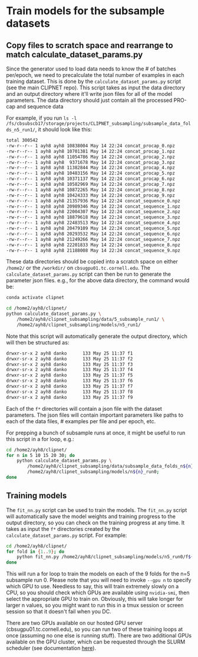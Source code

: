 # Train models for the subsample datasets

## Copy files to scratch space and rearrange to match calculate_dataset_params.py

Since the generator used to load data needs to know the # of batches per/epoch, we need to precalculate the total number of examples in each training dataset. This is done by the `calculate_dataset_params.py` script (see the main CLIPNET repo). This script takes as input the data directory and an output directory where it'll write json files for all of the model parameters. The data directory should just contain all the processed PRO-cap and sequence data

For example, if you run `ls -l /fs/cbsubscb17/storage/projects/CLIPNET_subsampling/subsample_data_folds_n5_run1/`, it should look like this:

```bash
total 300542
-rw-r--r-- 1 ayh8 ayh8 10838004 May 14 22:24 concat_procap_0.npz
-rw-r--r-- 1 ayh8 ayh8 10701381 May 14 22:24 concat_procap_1.npz
-rw-r--r-- 1 ayh8 ayh8 11054786 May 14 22:24 concat_procap_2.npz
-rw-r--r-- 1 ayh8 ayh8  9371678 May 14 22:24 concat_procap_3.npz
-rw-r--r-- 1 ayh8 ayh8 11382844 May 14 22:24 concat_procap_4.npz
-rw-r--r-- 1 ayh8 ayh8 10483156 May 14 22:24 concat_procap_5.npz
-rw-r--r-- 1 ayh8 ayh8 10371137 May 14 22:24 concat_procap_6.npz
-rw-r--r-- 1 ayh8 ayh8 10582969 May 14 22:24 concat_procap_7.npz
-rw-r--r-- 1 ayh8 ayh8 10872265 May 14 22:24 concat_procap_8.npz
-rw-r--r-- 1 ayh8 ayh8 10424333 May 14 22:24 concat_procap_9.npz
-rw-r--r-- 1 ayh8 ayh8 21357936 May 14 22:24 concat_sequence_0.npz
-rw-r--r-- 1 ayh8 ayh8 20989346 May 14 22:24 concat_sequence_1.npz
-rw-r--r-- 1 ayh8 ayh8 22004307 May 14 22:24 concat_sequence_2.npz
-rw-r--r-- 1 ayh8 ayh8 18879618 May 14 22:24 concat_sequence_3.npz
-rw-r--r-- 1 ayh8 ayh8 22483513 May 14 22:24 concat_sequence_4.npz
-rw-r--r-- 1 ayh8 ayh8 20479109 May 14 22:24 concat_sequence_5.npz
-rw-r--r-- 1 ayh8 ayh8 20293532 May 14 22:24 concat_sequence_6.npz
-rw-r--r-- 1 ayh8 ayh8 21249266 May 14 22:24 concat_sequence_7.npz
-rw-r--r-- 1 ayh8 ayh8 22201833 May 14 22:24 concat_sequence_8.npz
-rw-r--r-- 1 ayh8 ayh8 21188008 May 14 22:24 concat_sequence_9.npz
```

These data directories should be copied into a scratch space on either `/home2/` or the `/workdir/` on `cbsugpu01.tc.cornell.edu`. The `calculate_dataset_params.py` script can then be run to generate the parameter json files. e.g., for the above data directory, the command would be:

```bash
conda activate clipnet

cd /home2/ayh8/clipnet/
python calculate_dataset_params.py \
    /home2/ayh8/clipnet_subsampling/data/5_subsample_run1/ \
    /home2/ayh8/clipnet_subsampling/models/n5_run1/
```

Note that this script will automatically generate the output directory, which will then be structured as:

```bash
drwxr-sr-x 2 ayh8 danko      133 May 25 11:37 f1
drwxr-sr-x 2 ayh8 danko      133 May 25 11:37 f2
drwxr-sr-x 2 ayh8 danko      133 May 25 11:37 f3
drwxr-sr-x 2 ayh8 danko      133 May 25 11:37 f4
drwxr-sr-x 2 ayh8 danko      133 May 25 11:37 f5
drwxr-sr-x 2 ayh8 danko      133 May 25 11:37 f6
drwxr-sr-x 2 ayh8 danko      133 May 25 11:37 f7
drwxr-sr-x 2 ayh8 danko      133 May 25 11:37 f8
drwxr-sr-x 2 ayh8 danko      133 May 25 11:37 f9
```

Each of the `f*` directories will contain a json file with the dataset parameters. The json files will contain important parameters like paths to each of the data files, # examples per file and per epoch, etc.

For prepping a bunch of subsample runs at once, it might be useful to run this script in a for loop, e.g.:

```bash
cd /home2/ayh8/clipnet/
for n in 5 10 15 20 30; do
    python calculate_dataset_params.py \
        /home2/ayh8/clipnet_subsampling/data/subsample_data_folds_n${n}_run0/ \
        /home2/ayh8/clipnet_subsampling/models/n${n}_run0;
done
```

## Training models

The `fit_nn.py` script can be used to train the models. The `fit_nn.py` script will automatically save the model weights and training progress to the output directory, so you can check on the training progress at any time. It takes as input the `f*` directories created by the `calculate_dataset_params.py` script. For example:

```bash
cd /home2/ayh8/clipnet/
for fold in {1..9}; do
    python fit_nn.py /home2/ayh8/clipnet_subsampling/models/n5_run0/f${fold} --gpu 0;
done
```

This will run a for loop to train the models on each of the 9 folds for the n=5 subsample run 0. Please note that you will need to invoke `--gpu n` to specify which GPU to use. Needless to say, this will train extremely slowly on a CPU, so you should check which GPUs are available using `nvidia-smi`, then select the appropriate GPU to train on. Obviously, this will take longer for larger n values, so you might want to run this in a tmux session or screen session so that it doesn't fail when you DC.

There are two GPUs available on our hosted GPU server (cbsugpu01.tc.cornell.edu), so you can run two of these training loops at once (assuming no one else is running stuff). There are two additional GPUs available on the GPU cluster, which can be requested through the SLURM scheduler (see documentation [here](https://biohpc.cornell.edu/lab/cbsubscb_SLURM.htm)).
